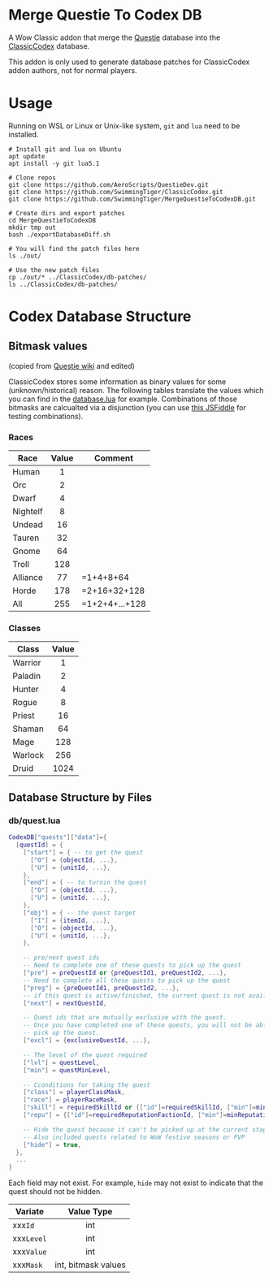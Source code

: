 # Merge Questie To Codex DB
A Wow Classic addon that merge the [Questie](https://github.com/AeroScripts/QuestieDev) database into the [ClassicCodex](https://github.com/project-classic/ClassicCodex) database.

This addon is only used to generate database patches for ClassicCodex addon authors, not for normal players.

# Usage
Running on WSL or Linux or Unix-like system, `git` and `lua` need to be installed.

```
# Install git and lua on Ubuntu
apt update
apt install -y git lua5.1

# Clone repos
git clone https://github.com/AeroScripts/QuestieDev.git
git clone https://github.com/SwimmingTiger/ClassicCodex.git
git clone https://github.com/SwimmingTiger/MergeQuestieToCodexDB.git

# Create dirs and export patches
cd MergeQuestieToCodexDB
mkdir tmp out
bash ./exportDatabaseDiff.sh

# You will find the patch files here
ls ./out/

# Use the new patch files
cp ./out/* ../ClassicCodex/db-patches/
ls ../ClassicCodex/db-patches/
```

# Codex Database Structure

## Bitmask values
(copied from [Questie wiki](https://github.com/AeroScripts/QuestieDev/wiki/Database-Structure#bitmask-values) and edited)

ClassicCodex stores some information as binary values for some (unknown/historical) reason. The following tables translate the values which you can find in the [database.lua](https://github.com/project-classic/ClassicCodex/blob/1fc3507501bc2584790c9a89a6df17827c354813/database.lua#L20) for example. Combinations of those bitmasks are calcualted via a disjunction (you can use [this JSFiddle](https://jsfiddle.net/o5tu4vn9/2/) for testing combinations).

### Races

| Race     | Value | Comment        |
| ---------|:-----:|--------------- |
| Human    | 1     |                |
| Orc      | 2     |                |
| Dwarf    | 4     |                |
| Nightelf | 8     |                |
| Undead   | 16    |                |
| Tauren   | 32    |                |
| Gnome    | 64    |                |
| Troll    | 128   |                |
| Alliance | 77    | =1+4+8+64      |
| Horde    | 178   | =2+16+32+128   |
| All      | 255   | =1+2+4+...+128 |

### Classes

| Class    | Value |
| ---------|:-----:|
| Warrior  | 1     |
| Paladin  | 2     |
| Hunter   | 4     |
| Rogue    | 8     |
| Priest   | 16    |
| Shaman   | 64    |
| Mage     | 128   |
| Warlock  | 256   |
| Druid    | 1024  |

## Database Structure by Files

### db/quest.lua
```lua
CodexDB["quests"]["data"]={
  [questId] = {
    ["start"] = { -- to get the quest
      ["O"] = {objectId, ...},
      ["U"] = {unitId, ...},
    },
    ["end"] = { -- to turnin the quest
      ["O"] = {objectId, ...},
      ["U"] = {unitId, ...},
    },
    ["obj"] = { -- the quest target
      ["I"] = {itemId, ...},
      ["O"] = {objectId, ...},
      ["U"] = {unitId, ...},
    },

    -- pre/next quest ids
    -- Need to complete one of these quests to pick up the quest
    ["pre"] = preQuestId or {preQuestId1, preQuestId2, ...},
    -- Need to complete all these quests to pick up the quest
    ["preg"] = {preQuestId1, preQuestId2, ...},
    -- if this quest is active/finished, the current quest is not available anymore
    ["next"] = nextQuestId,

    -- Quest ids that are mutually exclusive with the quest.
    -- Once you have completed one of these quests, you will not be able to
    -- pick up the quest.
    ["excl"] = {exclusiveQuestId, ...},

    -- The level of the quest required
    ["lvl"] = questLevel,
    ["min"] = questMinLevel,

    -- Cconditions for taking the quest
    ["class"] = playerClassMask,
    ["race"] = playerRaceMask,
    ["skill"] = requiredSkillId or {["id"]=requiredSkillId, ["min"]=minSkillValue},
    ["repu"] = {["id"]=requiredReputationFactionId, ["min"]=minReputationValue},

    -- Hide the quest because it can't be picked up at the current stage
    -- Also included quests related to WoW festive seasons or PVP
    ["hide"] = true,
  },
  ...
}
```

Each field may not exist. For example, `hide` may not exist to indicate that the quest should not be hidden.

| Variate    | Value Type          |
| -----------|:-------------------:|
| xxx`Id`    | int                 |
| xxx`Level` | int                 |
| xxx`Value` | int                 |
| xxx`Mask`  | int, bitmask values |
